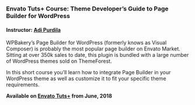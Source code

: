 ### Envato Tuts+ Course: Theme Developer’s Guide to Page Builder for WordPress
#### Instructor: [Adi Purdila](https://tutsplus.com/authors/adi-purdila)

WPBakery’s Page Builder for WordPress (formerly knows as Visual Composer) is probably the most popular page builder on Envato Market. Sitting at over 350k sales to date, this plugin is bundled with a large number of WordPress themes sold on ThemeForest.

In this short course you’ll learn how to integrate Page Builder in your WordPress theme as well as customize it to fit your specific theme requirements.

**Available on [Envato Tuts+](https://tutsplus.com/courses) from June, 2018**
